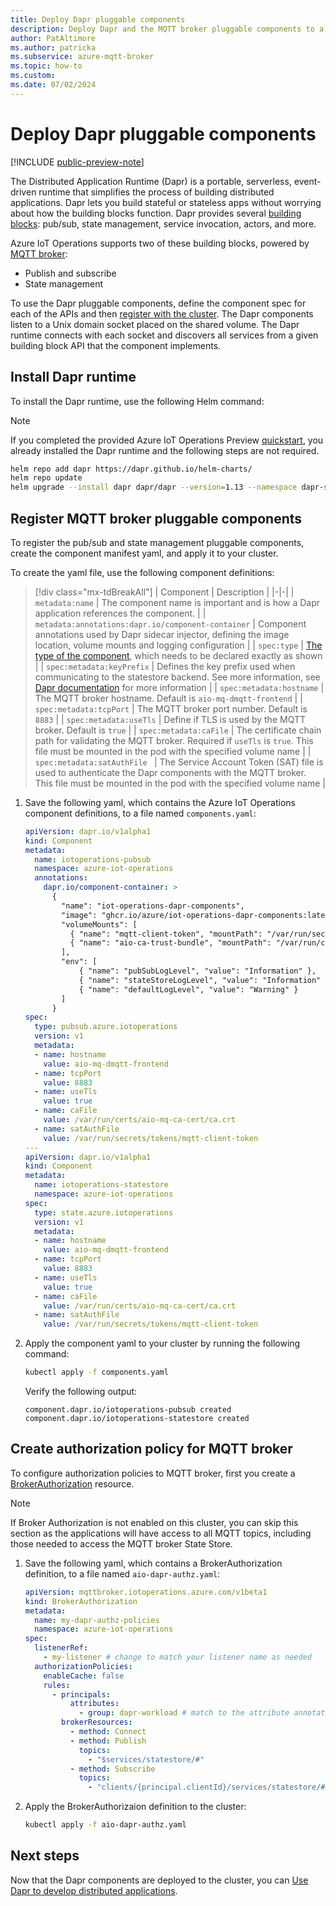 ```yaml
---
title: Deploy Dapr pluggable components
description: Deploy Dapr and the MQTT broker pluggable components to a cluster.
author: PatAltimore 
ms.author: patricka 
ms.subservice: azure-mqtt-broker
ms.topic: how-to
ms.custom:
ms.date: 07/02/2024
---
```


# Deploy Dapr pluggable components

[!INCLUDE [public-preview-note](../includes/public-preview-note.md)]

The Distributed Application Runtime (Dapr) is a portable, serverless, event-driven runtime that simplifies the process of building distributed applications. Dapr lets you build stateful or stateless apps without worrying about how the building blocks function. Dapr provides several [building blocks](https://docs.dapr.io/developing-applications/building-blocks/): pub/sub, state management, service invocation, actors, and more.  

Azure IoT Operations supports two of these building blocks, powered by [MQTT broker](../manage-mqtt-broker/overview-iot-mq.md):

- Publish and subscribe
- State management

To use the Dapr pluggable components, define the component spec for each of the APIs and then [register with the cluster](https://docs.dapr.io/operations/components/pluggable-components-registration/). The Dapr components listen to a Unix domain socket placed on the shared volume. The Dapr runtime connects with each socket and discovers all services from a given building block API that the component implements.

## Install Dapr runtime

To install the Dapr runtime, use the following Helm command:

> [!NOTE]
> If you completed the provided Azure IoT Operations Preview [quickstart](../get-started-end-to-end-sample/quickstart-deploy.md), you already installed the Dapr runtime and the following steps are not required.

```bash
helm repo add dapr https://dapr.github.io/helm-charts/
helm repo update
helm upgrade --install dapr dapr/dapr --version=1.13 --namespace dapr-system --create-namespace --wait
```

## Register MQTT broker pluggable components

To register the pub/sub and state management pluggable components, create the component manifest yaml, and apply it to your cluster. 

To create the yaml file, use the following component definitions:

> [!div class="mx-tdBreakAll"]
> | Component | Description |
> |-|-|
> | `metadata:name` | The component name is important and is how a Dapr application references the component. |
> | `metadata:annotations:dapr.io/component-container` | Component annotations used by Dapr sidecar injector, defining the image location, volume mounts and logging configuration |
> | `spec:type` | [The type of the component](https://docs.dapr.io/operations/components/pluggable-components-registration/#define-the-component), which needs to be declared exactly as shown |
> | `spec:metadata:keyPrefix` | Defines the key prefix used when communicating to the statestore backend. See more information, see [Dapr documentation](https://docs.dapr.io/developing-applications/building-blocks/state-management/howto-share-state) for more information |
> | `spec:metadata:hostname` | The MQTT broker hostname. Default is `aio-mq-dmqtt-frontend` |
> | `spec:metadata:tcpPort` | The MQTT broker port number. Default is `8883` |
> | `spec:metadata:useTls` |  Define if TLS is used by the MQTT broker. Default is `true` |
> | `spec:metadata:caFile` | The certificate chain path for validating the MQTT broker. Required if `useTls` is `true`. This file must be mounted in the pod with the specified volume name |
> | `spec:metadata:satAuthFile ` | The Service Account Token (SAT) file is used to authenticate the Dapr components with the MQTT broker.  This file must be mounted in the pod with the specified volume name |

1. Save the following yaml, which contains the Azure IoT Operations component definitions, to a file named `components.yaml`:

    ```yml
    apiVersion: dapr.io/v1alpha1
    kind: Component
    metadata:
      name: iotoperations-pubsub
      namespace: azure-iot-operations
      annotations:
        dapr.io/component-container: >
          {
            "name": "iot-operations-dapr-components",
            "image": "ghcr.io/azure/iot-operations-dapr-components:latest",
            "volumeMounts": [
              { "name": "mqtt-client-token", "mountPath": "/var/run/secrets/tokens" },
              { "name": "aio-ca-trust-bundle", "mountPath": "/var/run/certs/aio-mq-ca-cert" }
            ],
            "env": [
                { "name": "pubSubLogLevel", "value": "Information" },
                { "name": "stateStoreLogLevel", "value": "Information" },
                { "name": "defaultLogLevel", "value": "Warning" }
            ]
          }
    spec:
      type: pubsub.azure.iotoperations
      version: v1
      metadata:
      - name: hostname
        value: aio-mq-dmqtt-frontend
      - name: tcpPort
        value: 8883
      - name: useTls
        value: true
      - name: caFile
        value: /var/run/certs/aio-mq-ca-cert/ca.crt
      - name: satAuthFile
        value: /var/run/secrets/tokens/mqtt-client-token
    ---
    apiVersion: dapr.io/v1alpha1
    kind: Component
    metadata:
      name: iotoperations-statestore
      namespace: azure-iot-operations
    spec:
      type: state.azure.iotoperations
      version: v1
      metadata:
      - name: hostname
        value: aio-mq-dmqtt-frontend
      - name: tcpPort
        value: 8883
      - name: useTls
        value: true
      - name: caFile
        value: /var/run/certs/aio-mq-ca-cert/ca.crt
      - name: satAuthFile
        value: /var/run/secrets/tokens/mqtt-client-token    
    ```

1. Apply the component yaml to your cluster by running the following command:

    ```bash
    kubectl apply -f components.yaml
    ```

    Verify the following output:

    ```output
    component.dapr.io/iotoperations-pubsub created
    component.dapr.io/iotoperations-statestore created
    ```

## Create authorization policy for MQTT broker

To configure authorization policies to MQTT broker, first you create a [BrokerAuthorization](../manage-mqtt-broker/howto-configure-authorization.md) resource.

> [!NOTE]
> If Broker Authorization is not enabled on this cluster, you can skip this section as the applications will have access to all MQTT topics, including those needed to access the MQTT broker State Store.

1. Save the following yaml, which contains a BrokerAuthorization definition, to a file named `aio-dapr-authz.yaml`:

    ```yml
    apiVersion: mqttbroker.iotoperations.azure.com/v1beta1
    kind: BrokerAuthorization
    metadata:
      name: my-dapr-authz-policies
      namespace: azure-iot-operations
    spec:
      listenerRef:
        - my-listener # change to match your listener name as needed
      authorizationPolicies:
        enableCache: false
        rules:
          - principals:
              attributes:
                - group: dapr-workload # match to the attribute annotated to the service account
            brokerResources:
              - method: Connect
              - method: Publish
                topics:
                  - "$services/statestore/#"
              - method: Subscribe
                topics:
                  - "clients/{principal.clientId}/services/statestore/#"
    ```

1. Apply the BrokerAuthorizaion definition to the cluster:

    ```bash
    kubectl apply -f aio-dapr-authz.yaml
    ```

## Next steps

Now that the Dapr components are deployed to the cluster, you can [Use Dapr to develop distributed applications](howto-develop-dapr-apps.md).
